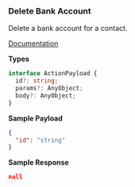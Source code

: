 ### Delete Bank Account

Delete a bank account for a contact.

[Documentation](https://developer.sage.com/accounting/reference/banking/#tag/bank_accounts)

**Types**

```ts
interface ActionPayload {
  id?: string;
  params?: AnyObject;
  body?: AnyObject;
}
```

**Sample Payload**

```json
{
  "id": "string"
}
```

**Sample Response**
```json
null
```
